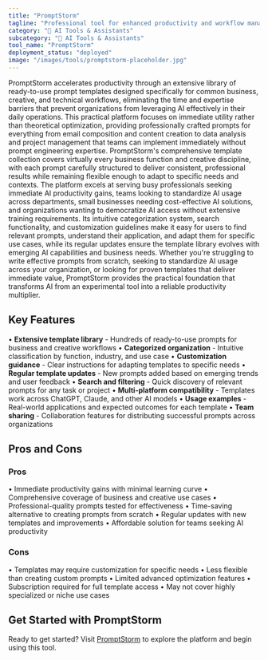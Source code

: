 ```yaml
---
title: "PromptStorm"
tagline: "Professional tool for enhanced productivity and workflow management"
category: "🤖 AI Tools & Assistants"
subcategory: "🤖 AI Tools & Assistants"
tool_name: "PromptStorm"
deployment_status: "deployed"
image: "/images/tools/promptstorm-placeholder.jpg"
---
```

PromptStorm accelerates productivity through an extensive library of ready-to-use prompt templates designed specifically for common business, creative, and technical workflows, eliminating the time and expertise barriers that prevent organizations from leveraging AI effectively in their daily operations. This practical platform focuses on immediate utility rather than theoretical optimization, providing professionally crafted prompts for everything from email composition and content creation to data analysis and project management that teams can implement immediately without prompt engineering expertise. PromptStorm's comprehensive template collection covers virtually every business function and creative discipline, with each prompt carefully structured to deliver consistent, professional results while remaining flexible enough to adapt to specific needs and contexts. The platform excels at serving busy professionals seeking immediate AI productivity gains, teams looking to standardize AI usage across departments, small businesses needing cost-effective AI solutions, and organizations wanting to democratize AI access without extensive training requirements. Its intuitive categorization system, search functionality, and customization guidelines make it easy for users to find relevant prompts, understand their application, and adapt them for specific use cases, while its regular updates ensure the template library evolves with emerging AI capabilities and business needs. Whether you're struggling to write effective prompts from scratch, seeking to standardize AI usage across your organization, or looking for proven templates that deliver immediate value, PromptStorm provides the practical foundation that transforms AI from an experimental tool into a reliable productivity multiplier.

## Key Features

• **Extensive template library** - Hundreds of ready-to-use prompts for business and creative workflows
• **Categorized organization** - Intuitive classification by function, industry, and use case
• **Customization guidance** - Clear instructions for adapting templates to specific needs
• **Regular template updates** - New prompts added based on emerging trends and user feedback
• **Search and filtering** - Quick discovery of relevant prompts for any task or project
• **Multi-platform compatibility** - Templates work across ChatGPT, Claude, and other AI models
• **Usage examples** - Real-world applications and expected outcomes for each template
• **Team sharing** - Collaboration features for distributing successful prompts across organizations

## Pros and Cons

### Pros
• Immediate productivity gains with minimal learning curve
• Comprehensive coverage of business and creative use cases
• Professional-quality prompts tested for effectiveness
• Time-saving alternative to creating prompts from scratch
• Regular updates with new templates and improvements
• Affordable solution for teams seeking AI productivity

### Cons
• Templates may require customization for specific needs
• Less flexible than creating custom prompts
• Limited advanced optimization features
• Subscription required for full template access
• May not cover highly specialized or niche use cases
## Get Started with PromptStorm

Ready to get started? Visit [PromptStorm](https://promptstorm.com) to explore the platform and begin using this tool.
